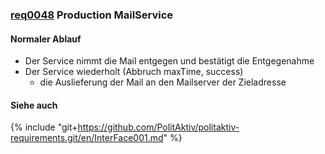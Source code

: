 ### [req0048](https://github.com/PolitAktiv/politaktiv-requirements/tree/master/en/requirements/req0048.md) Production MailService

#### Normaler Ablauf
 * Der Service nimmt die Mail entgegen und bestätigt die Entgegenahme
 * Der Service wiederholt (Abbruch maxTime, success)
   * die Auslieferung der Mail an den Mailserver der Zieladresse

#### Siehe auch
{% include "git+https://github.com/PolitAktiv/politaktiv-requirements.git/en/InterFace001.md" %}  

